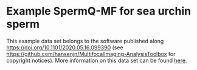 # Example SpermQ-MF for sea urchin sperm
This example data set belongs to the software published along https://doi.org/10.1101/2020.05.16.099390 (see https://github.com/hansenjn/MultifocalImaging-AnalysisToolbox for copyright notices).
More information on this data set can be found [here](https://github.com/hansenjn/MultifocalImaging-AnalysisToolbox/blob/master/Matlab%20scripts/).